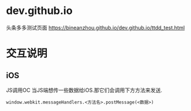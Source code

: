 # dev.github.io

头条多多测试页面 https://bineanzhou.github.io/dev.github.io/ttdd_test.html

# 交互说明
## iOS
JS调用OC
当JS端想传一些数据给iOS.那它们会调用下方方法来发送.

```
window.webkit.messageHandlers.<方法名>.postMessage(<数据>)
```
